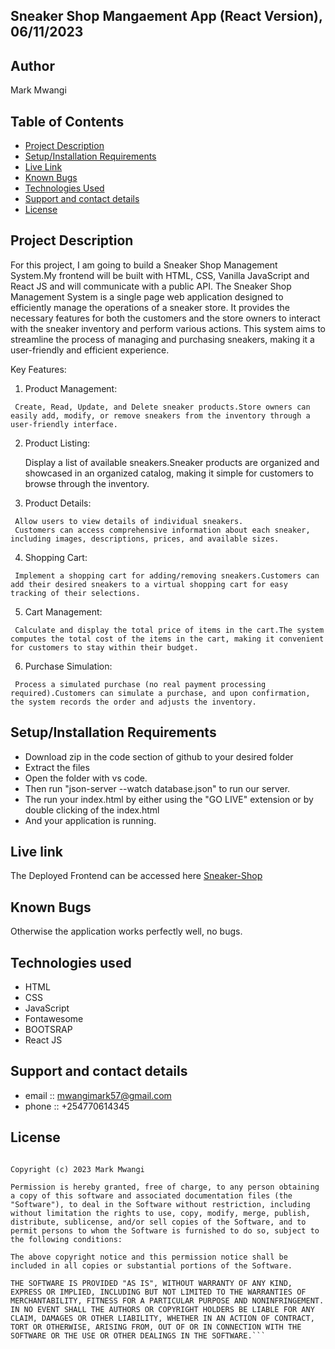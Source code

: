 
##  Sneaker Shop Mangaement App (React Version), 06/11/2023


## Author
Mark Mwangi

## Table of Contents
- [Project Description](#project-description)
- [Setup/Installation Requirements](#setup/installation-requirements)
- [Live Link](#live-link)
- [Known Bugs](#known-bugs)
- [Technologies Used](#technologies-used)
- [Support and contact details](#support-and-contact-details)
- [License](#license)

## Project Description

   For this project, I am going to build a Sneaker Shop Management System.My frontend will be built with HTML, CSS, Vanilla JavaScript and React JS and will communicate with a public API.
   The Sneaker Shop Management System is a single page web application designed to efficiently manage the operations of a sneaker store. It provides the necessary features for both the customers and the store owners to interact with the sneaker inventory and perform various actions. This system aims to streamline the process of managing and purchasing sneakers, making it a user-friendly and efficient experience.

   Key Features:

   1. Product Management:

     Create, Read, Update, and Delete sneaker products.Store owners can easily add, modify, or remove sneakers from the inventory through a user-friendly interface.

   2. Product Listing:

      Display a list of available sneakers.Sneaker products are organized and showcased in an organized catalog, making it simple for customers to browse through the inventory.

   3. Product Details:

     Allow users to view details of individual sneakers.
     Customers can access comprehensive information about each sneaker, including images, descriptions, prices, and available sizes.

   4. Shopping Cart:

     Implement a shopping cart for adding/removing sneakers.Customers can add their desired sneakers to a virtual shopping cart for easy tracking of their selections.

   5. Cart Management:

     Calculate and display the total price of items in the cart.The system computes the total cost of the items in the cart, making it convenient for customers to stay within their budget.

   6. Purchase Simulation:

     Process a simulated purchase (no real payment processing required).Customers can simulate a purchase, and upon confirmation, the system records the order and adjusts the inventory.

## Setup/Installation Requirements

 - Download zip in the code section of github to your desired folder
 - Extract the files
 - Open the folder with vs code.
 - Then run "json-server --watch database.json" to run our server.
 - The run your index.html by either using the "GO LIVE" extension or by double clicking of the index.html
 - And your application is running.
       
## Live link

The Deployed Frontend can be accessed here [Sneaker-Shop](https://mark9559.github.io/Phase-1-Project/)   


## Known Bugs

Otherwise the application works perfectly well, no bugs.

## Technologies used

- HTML 
- CSS
- JavaScript
- Fontawesome
- BOOTSRAP
- React JS

## Support and contact details

- email :: mwangimark57@gmail.com
- phone :: +254770614345

## License

```MIT License

Copyright (c) 2023 Mark Mwangi

Permission is hereby granted, free of charge, to any person obtaining a copy of this software and associated documentation files (the "Software"), to deal in the Software without restriction, including without limitation the rights to use, copy, modify, merge, publish, distribute, sublicense, and/or sell copies of the Software, and to permit persons to whom the Software is furnished to do so, subject to the following conditions:

The above copyright notice and this permission notice shall be included in all copies or substantial portions of the Software.

THE SOFTWARE IS PROVIDED "AS IS", WITHOUT WARRANTY OF ANY KIND, EXPRESS OR IMPLIED, INCLUDING BUT NOT LIMITED TO THE WARRANTIES OF MERCHANTABILITY, FITNESS FOR A PARTICULAR PURPOSE AND NONINFRINGEMENT. IN NO EVENT SHALL THE AUTHORS OR COPYRIGHT HOLDERS BE LIABLE FOR ANY CLAIM, DAMAGES OR OTHER LIABILITY, WHETHER IN AN ACTION OF CONTRACT, TORT OR OTHERWISE, ARISING FROM, OUT OF OR IN CONNECTION WITH THE SOFTWARE OR THE USE OR OTHER DEALINGS IN THE SOFTWARE.```